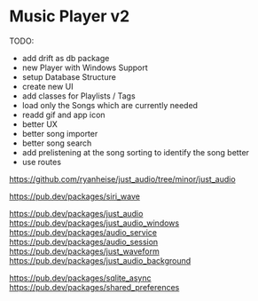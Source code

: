 # Music Player v2

TODO:
- add drift as db package
- new Player with Windows Support
- setup Database Structure
- create  new UI
- add classes for Playlists  / Tags
- load only the Songs which are currently needed
- readd gif and app icon
- better UX
- better song importer
- better song search
- add prelistening at the song sorting to identify the song better
- use routes

https://github.com/ryanheise/just_audio/tree/minor/just_audio

https://pub.dev/packages/siri_wave

https://pub.dev/packages/just_audio
https://pub.dev/packages/just_audio_windows
https://pub.dev/packages/audio_service
https://pub.dev/packages/audio_session
https://pub.dev/packages/just_waveform
https://pub.dev/packages/just_audio_background

https://pub.dev/packages/sqlite_async
https://pub.dev/packages/shared_preferences

